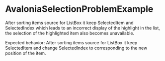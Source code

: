 # AvaloniaSelectionProblemExample
After sorting items source for ListBox it keep SelectedItem and SelectedIndex which leads to an incorrect display of the highlight in the list, the selection of the highlighted item also becomes unavailable.

Expected behavior:
After sorting items source for ListBox it keep SelectedItem and change SelectedIndex to corresponding to the new position of the item. 
